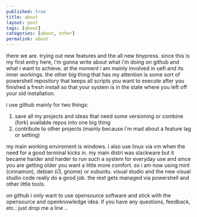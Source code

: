 ```yaml
---
published: true
title: about
layout: post
tags: [about]
categories: [about, other]
permalink: about
---
```

there we are. trying out new features and the all new tinypress. since this is my first entry here, i'm gonna write about what i'm doing on github and what i want to achieve. at the moment i am mainly involved in uefi and its inner workings. the other big thing that has my attention is some sort of powershell repository that keeps all scripts you want to execute after you finished a fresh install so that your system is in the state where you left off your old installation.

i use github mainly for two things:
1. save all my projects and ideas that need some versioning or combine (fork) available repos into one big thing
2. contribute to other projects (mainly because i'm mad about a feature lag or setting)

my main working enviroment is windows. i also use linux via vm when the need for a good terminal kicks in. my main distri was slackware but it became harder and harder to run such a system for everyday use and since you are getting older you want a little more comfort. so i am now using mint (cinnamon), debian (i3, gnome) or xubuntu. visual studio and the new visual studio code really do a good job. the rest gets managed via powershell and other little tools.

on github i only want to use opensource software and stick with the opensource and openknowledge idea. if you have any questions, feedback, etc.: just drop me a line ..